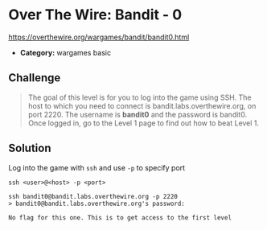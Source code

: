 # Over The Wire: Bandit - 0

https://overthewire.org/wargames/bandit/bandit0.html

- **Category:** wargames basic

## Challenge

> The goal of this level is for you to log into the game using SSH. The host to which you need to connect is bandit.labs.overthewire.org, on port 2220. The username is **bandit0** and the password is bandit0. Once logged in, go to the Level 1 page to find out how to beat Level 1.

## Solution

Log into the game with `ssh` and use `-p` to specify port

```
ssh <user>@<host> -p <port>
```

```
ssh bandit0@bandit.labs.overthewire.org -p 2220
> bandit0@bandit.labs.overthewire.org's password:
```

```
No flag for this one. This is to get access to the first level
```
